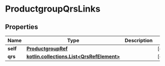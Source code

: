 
# ProductgroupQrsLinks

## Properties
| Name | Type | Description | Notes |
| ------------ | ------------- | ------------- | ------------- |
| **self** | [**ProductgroupRef**](ProductgroupRef.md) |  |  [optional] |
| **qrs** | [**kotlin.collections.List&lt;QrsRefElement&gt;**](QrsRefElement.md) |  |  [optional] |



